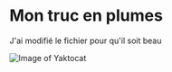 # Mon truc en plumes

J'ai modifié le fichier pour qu'il soit beau

![Image of Yaktocat](https://octodex.github.com/images/yaktocat.png)
